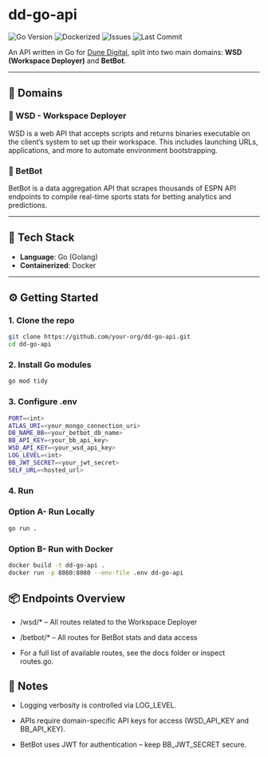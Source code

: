 # dd-go-api

![Go Version](https://img.shields.io/badge/go-1.20+-blue)
![Dockerized](https://img.shields.io/badge/docker-ready-blue)
![Issues](https://img.shields.io/github/issues/RecursionExcursion/dd-go-api)
![Last Commit](https://img.shields.io/github/last-commit/RecursionExcursion/dd-go-api)


An API written in Go for [Dune Digital](https://dunedigital.io), split into two main domains: **WSD (Workspace Deployer)** and **BetBot**.

---

## 🧩 Domains

### 🔧 WSD - Workspace Deployer
WSD is a web API that accepts scripts and returns binaries executable on the client’s system to set up their workspace. This includes launching URLs, applications, and more to automate environment bootstrapping.

### 🤖 BetBot
BetBot is a data aggregation API that scrapes thousands of ESPN API endpoints to compile real-time sports stats for betting analytics and predictions.

---

## 🚀 Tech Stack

- **Language**: Go (Golang)
- **Containerized**: Docker

---

## ⚙️ Getting Started

### 1. Clone the repo

```bash
git clone https://github.com/your-org/dd-go-api.git
cd dd-go-api
```

### 2. Install Go modules

```bash
go mod tidy
```

### 3. Configure .env

```bash
PORT=<int>
ATLAS_URI=<your_mongo_connection_uri>
DB_NAME_BB=<your_betbot_db_name>
BB_API_KEY=<your_bb_api_key>
WSD_API_KEY=<your_wsd_api_key>
LOG_LEVEL=<int>
BB_JWT_SECRET=<your_jwt_secret>
SELF_URL=<hosted_url>
```

### 4. Run

### Option A- Run Locally

```bash
go run .
```

### Option B- Run with Docker


```bash
docker build -t dd-go-api .
docker run -p 8080:8080 --env-file .env dd-go-api
```

## 📦 Endpoints Overview

- /wsd/* – All routes related to the Workspace Deployer

- /betbot/* – All routes for BetBot stats and data access

- For a full list of available routes, see the docs folder or inspect routes.go.

## 🧠 Notes

- Logging verbosity is controlled via LOG_LEVEL.

- APIs require domain-specific API keys for access (WSD_API_KEY and BB_API_KEY).

- BetBot uses JWT for authentication – keep BB_JWT_SECRET secure.
